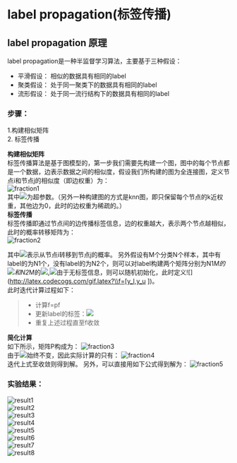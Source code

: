 # label propagation(标签传播)

## label propagation 原理

label propagation是一种半监督学习算法，主要基于三种假设：<br>
- 平滑假设： 相似的数据具有相同的label
- 聚类假设： 处于同一聚类下的数据具有相同的label
- 流形假设： 处于同一流行结构下的数据具有相同的label

### 步骤： <br>
1.构建相似矩阵 <br> 2. 标签传播 <br>

**构建相似矩阵** <br>
标签传播算法是基于图模型的，第一步我们需要先构建一个图，图中的每个节点都是一个数据，边表示数据之间的相似度，假设我们所构建的图为全连接图，定义节点i和节点j的相似度（即边权重）为：<br>
![fraction1](https://github.com/danielgy/TensorFlow_toturial/blob/master/Label_propagation/images/fraction1.gif?raw=true) <br>
其中![](http://latex.codecogs.com/gif.latex?\\alpha)为超参数。（另外一种构建图的方式是knn图，即只保留每个节点的k近权重，其他边为0，此时的边权重为稀疏的。）<br>
**标签传播** <br>
标签传播即通过节点间的边传播标签信息，边的权重越大，表示两个节点越相似，此时的概率转移矩阵为：<br>
![fraction2](https://github.com/danielgy/TensorFlow_toturial/blob/master/Label_propagation/images/fraction2.gif?raw=true) <br>

其中![](http://latex.codecogs.com/gif.latex?\p_{ij})表示从节点i转移到节点j的概率。
另外假设有M个分类N个样本，其中有label的为N1个，没有label的为N2个，则可以对label构建两个矩阵分别为N1*M的![](http://latex.codecogs.com/gif.latex?\\y_l)和N2*M的![](http://latex.codecogs.com/gif.latex?\\y_u),![](http://latex.codecogs.com/gif.latex?\\y_u)由于无标签信息，则可以随机初始化，此时定义![](http://latex.codecogs.com/gif.latex?\\f=[y_l,y_u ])。<br>
此时迭代计算过程如下：
> - 计算f=pf
> - 更新label的标签：![](http://latex.codecogs.com/gif.latex?\\f_l=y_l)
> - 重复上述过程直至f收敛

**简化计算** <br>
如下所示，矩阵P构成为：
![fraction3](https://github.com/danielgy/TensorFlow_toturial/blob/master/Label_propagation/images/fraction3.gif?raw=true) <br>
由于![](http://latex.codecogs.com/gif.latex?\\y_l)始终不变，因此实际计算的只有：
![fraction4](https://github.com/danielgy/TensorFlow_toturial/blob/master/Label_propagation/images/fraction4.gif?raw=true) <br>
迭代上式至收敛则得到解。
另外，可以直接用如下公式得到解为：
![fraction5](https://github.com/danielgy/TensorFlow_toturial/blob/master/Label_propagation/images/fraction5.gif?raw=true) <br>
### 实验结果： <br>

![result1](https://github.com/danielgy/TensorFlow_toturial/blob/master/Label_propagation/images/result1.png?raw=true) <br>
![result2](https://github.com/danielgy/TensorFlow_toturial/blob/master/Label_propagation/images/result2.png?raw=true) <br>
![result3](https://github.com/danielgy/TensorFlow_toturial/blob/master/Label_propagation/images/result3.png?raw=true) <br>
![result4](https://github.com/danielgy/TensorFlow_toturial/blob/master/Label_propagation/images/result4.png?raw=true) <br>
![result5](https://github.com/danielgy/TensorFlow_toturial/blob/master/Label_propagation/images/result5.png?raw=true) <br>
![result6](https://github.com/danielgy/TensorFlow_toturial/blob/master/Label_propagation/images/result6.png?raw=true) <br>
![result7](https://github.com/danielgy/TensorFlow_toturial/blob/master/Label_propagation/images/result7.png?raw=true) <br>
![result8](https://github.com/danielgy/TensorFlow_toturial/blob/master/Label_propagation/images/result8.png?raw=true) <br>
